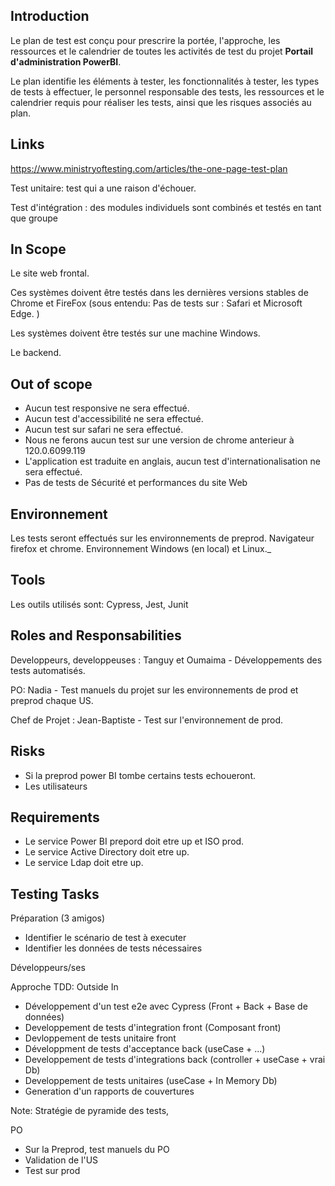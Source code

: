 

## Introduction

Le plan de test est conçu pour prescrire la portée, l'approche, les ressources et le calendrier de toutes les activités de test du projet __Portail d'administration PowerBI__.

Le plan identifie les éléments à tester, les fonctionnalités à tester, les types de tests à effectuer, le personnel responsable des tests, les ressources et le calendrier requis pour réaliser les tests, ainsi que les risques associés au plan.


## Links

https://www.ministryoftesting.com/articles/the-one-page-test-plan

Test unitaire: test qui a une raison d'échouer.

Test d'intégration : des modules individuels sont combinés et testés en tant que groupe

## In Scope

Le site web frontal.

Ces systèmes doivent être testés dans les dernières versions stables de Chrome et FireFox (sous entendu: Pas de tests sur : Safari et Microsoft Edge. )

Les systèmes doivent être testés sur une machine Windows.


Le backend.


## Out of scope

- Aucun test responsive ne sera effectué.
- Aucun test d'accessibilité ne sera effectué.
- Aucun test sur safari ne sera effectué.
- Nous ne ferons aucun test sur une version de chrome anterieur à 120.0.6099.119
- L'application est traduite en anglais, aucun test d'internationalisation ne sera effectué.
- Pas de tests de Sécurité et performances du site Web

## Environnement 

Les tests seront effectués sur les environnements de preprod. Navigateur firefox et chrome. Environnement Windows (en local) et Linux._

## Tools

Les outils utilisés sont: Cypress, Jest, Junit

## Roles and Responsabilities

Developpeurs, developpeuses : Tanguy et Oumaima - Développements des tests automatisés.

PO: Nadia - Test manuels du projet sur les environnements de prod et preprod chaque US.

Chef de Projet : Jean-Baptiste - Test sur l'environnement de prod.


## Risks

- Si la preprod power BI tombe certains tests echoueront.
- Les utilisateurs

## Requirements 

- Le service Power BI prepord doit etre up et ISO prod.
- Le service Active Directory doit etre up.
- Le service Ldap doit etre up.



## Testing Tasks


Préparation (3 amigos)
- Identifier le scénario de test à executer
- Identifier les données de tests nécessaires

Développeurs/ses

Approche TDD: Outside In

- Développement d'un test e2e avec Cypress (Front + Back + Base de données)
- Developpement de tests d'integration front (Composant front)
- Devloppement de tests unitaire front
- Développment de tests d'acceptance back (useCase + ...)
- Developpement de tests d'integrations back (controller + useCase + vrai Db)
- Developpement de tests unitaires (useCase + In Memory Db)
- Generation d'un rapports de couvertures

Note: Stratégie de pyramide des tests, 

PO
- Sur la Preprod, test manuels du PO
- Validation de l'US
- Test sur prod

